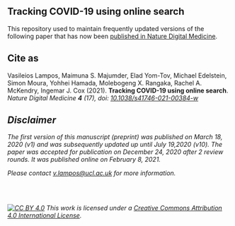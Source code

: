 ## Tracking COVID-19 using online search

This repository used to maintain frequently updated versions of the following paper that has now been [published in Nature Digital Medicine](https://www.nature.com/articles/s41746-021-00384-w).

## Cite as
Vasileios Lampos, Maimuna S. Majumder, Elad Yom-Tov, Michael Edelstein, Simon Moura, Yohhei Hamada, Molebogeng X. Rangaka, Rachel A. McKendry, Ingemar J. Cox (2021). **Tracking COVID-19 using online search**. <em>Nature Digital Medicine<em> **4** (17), doi: [10.1038/s41746-021-00384-w](https://dx.doi.org/10.1038/s41746-021-00384-w)

## Disclaimer
The first version of this manuscript (preprint) was published on March 18, 2020 (v1) and was subsequently updated up until July 19,2020 (v10). The paper was accepted for publication on December 24, 2020 after 2 review rounds. It was published online on February 8, 2021.

Please contact v.lampos@ucl.ac.uk for more information.

<br />
<br />

[![CC BY 4.0][cc-by-image]][cc-by] This work is licensed under a [Creative Commons Attribution 4.0 International License][cc-by].

[cc-by]: https://creativecommons.org/licenses/by/4.0/
[cc-by-image]: https://i.creativecommons.org/l/by/4.0/88x31.png
[cc-by-shield]: https://img.shields.io/badge/License-CC%20BY%204.0-lightgrey.svg
